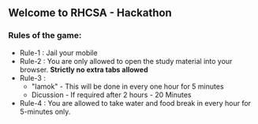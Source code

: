 ## Welcome to RHCSA - Hackathon

### Rules of the game:
* Rule-1 : Jail your mobile
* Rule-2 : You are only allowed to open the study material into your browser. **Strictly no extra tabs allowed**
* Rule-3 : 
  - "Iamok" - This will be done in every one hour for 5 minutes
  - Dicussion - If required after 2 hours - 20 Minutes
* Rule-4 : You are allowed to take water and food break in every hour for 5-minutes only.


  
